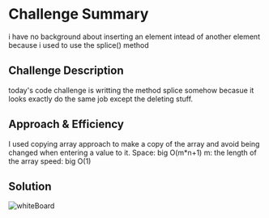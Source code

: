 # Challenge Summary
<!-- Short summary or background information -->
i have no background about inserting an element intead of another element because i used to use the splice() method

## Challenge Description
<!-- Description of the challenge -->
today's code challenge is writting the method splice somehow becasue it looks exactly do the same job except the deleting stuff. 

## Approach & Efficiency
<!-- What approach did you take? Why? What is the Big O space/time for this approach? -->
I used copying array approach to make a copy of the array and avoid being changed when entering a value to it.
Space: big O(m*n+1)
m: the length of the array
speed: big O(1)

## Solution
<!-- Embedded whiteboard image -->
![whiteBoard]('')